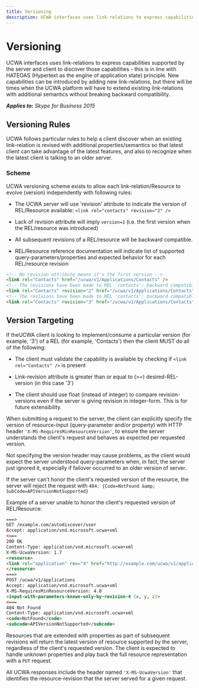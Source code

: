 ```yaml
---
title: Versioning
description: UCWA interfaces uses link-relations to express capabilities supported by the server and client to discover those capabilities - this is in line with HATEOAS (Hypertext as the engine of application state) principle.
---
```

# Versioning
UCWA interfaces uses link-relations to express capabilities supported by the server and client to discover those capabilities - this is in line with HATEOAS (Hypertext as the engine of application state) principle. New capabilities can be introduced by adding new link-relations, but there will be times when the UCWA platform will have to extend existing link-relations with additional semantics without breaking backward compatibility.


 _**Applies to:** Skype for Business 2015_




## Versioning Rules

UCWA follows particular rules to help a client discover when an existing link-relation is revised with additional properties/semantics so that latest client can take advantage of the latest features, and also to recognize when the latest client is talking to an older server.


### Scheme

UCWA versioning scheme exists to allow each link-relation/Resource to evolve (version) independently with following rules:


- The UCWA server will use 'revision' attribute to indicate the version of REL/Resource available: `<link rel="contacts" revision="2" />`
 
- Lack of revision attribute will imply `version=1` (i.e. the first version when the REL/resource was introduced)
 
- All subsequent revisions of a REL/resource will be backward compatible.
 
- REL/Resource reference documentation will indicate list of supported query-parameters/properties and expected behavior for each REL/resource revision
 

```HTML
<!-- No revision attribute means it's the first version -->
<link rel="Contacts" href="/ucwa/v1/Applications/Contacts" />
<!-- The revisions have been made to REL 'contacts'; backward compatible with revision '1' -->
<link rel="Contacts" revision="2" href="/ucwa/v1/Applications/Contacts" />
<!-- The revisions have been made to REL 'contacts'; backward compatible with revisions '1' &amp; '2' -->
<link rel="Contacts" revision="3" href="/ucwa/v1/Applications/Contacts" />
```


## Version Targeting

If theUCWA client is looking to implement/consume a particular version (for example, '3') of a REL (for example, 'Contacts') then the client MUST do all of the following:


- The client must validate the capability is available by checking if `<link rel="Contacts" />` is present
 
- Link-revision attribute is greater than or equal to (>=) desired-REL-version (in this case '3')
 
- The client should use float (instead of integer) to compare revision-versions even if the server is giving revision in integer-form. This is for future extensibility.
 
 When submitting a request to the server, the client can explicitly specify the version of resource-input (query-parameter and/or property) with HTTP header `'X-MS-RequiresMinResourceVersion'`, to ensure the server understands the client's request and behaves as expected per requested version.
 
 Not specifying the version header may cause problems, as the client would expect the server understood query-parameters when, in fact, the server just ignored it, especially if failover occurred to an older version of server.
 
 If the server can't honor the client's requested version of the resource, the server will reject the request with `404: {Code=NotFound &amp; SubCode=APIVersionNotSupported}`
 
 Example of a server unable to honor the client's requested version of REL/Resource:
 


 ```HTML
 ===>
GET /example.com/autodiscover/user
Accept: application/vnd.microsoft.ucwa+xml
<===
200 OK
Content-Type: application/vnd.microsoft.ucwa+xml
X-MS-UcwaVersion: 1.7
<resource>
<link rel="application" rev="4" href="http://example.com/ucwa/v1/applications" />
</resource>
===>
POST /ucwa/v1/applications
Accept: application/vnd.microsoft.ucwa+xml
X-MS-RequiresMinResourceVersion: 4.0
<input-with-parameters-known-only-by-revision-4 (x, y, z)>
<===
404 Not Found
Content-Type: application/vnd.microsoft.ucwa+xml
<code>NotFound</code>
<subcode>APIVersionNotSupported</subcode>
 ```

Resources that are extended with properties as part of subsequent revisions will return the latest version of resource supported by the server, regardless of the client's requested version. The client is expected to handle unknown properties and play back the full resource representation with a `PUT` request.

All UCWA responses include the header named `'X-MS-UcwaVersion'` that identifies the resource-revision that the server served for a given request.

